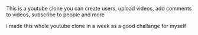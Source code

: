 This is a youtube clone
you can create users, upload videos, add comments to videos, subscribe to people and more

i made this whole youtube clone in a week as a good challange for myself
